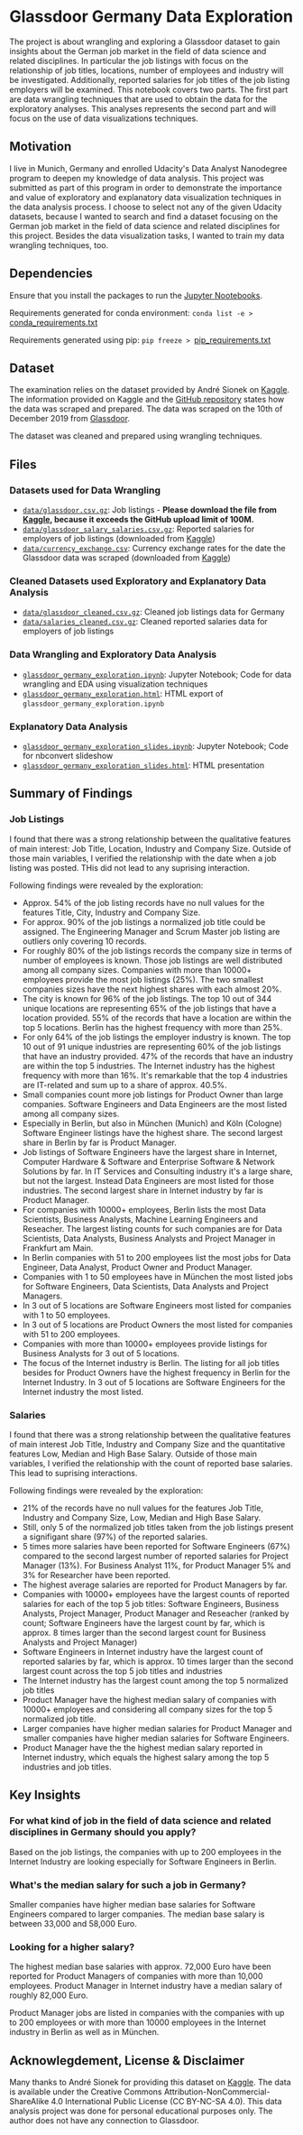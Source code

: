 # Glassdoor Germany Data Exploration
The project is about wrangling and exploring a Glassdoor dataset to gain insights about the German job market in the field of data science and related disciplines. In particular the job listings with focus on the relationship of job titles, locations, number of employees and industry will be investigated. Additionally, reported salaries for job titles of the job listing employers will be examined. This notebook covers two parts. The first part are data wrangling techniques that are used to obtain the data for the exploratory analyses. This analyses represents the second part and will focus on the use of data visualizations techniques.

## Motivation
I live in Munich, Germany and enrolled Udacity's Data Analyst Nanodegree program to deepen my knowledge of data analysis. This project was submitted as part of this program in order to demonstrate the importance and value of exploratory and explanatory data visualization techniques in the data analysis process. I choose to select not any of the given Udacity datasets, because I wanted to search and find a dataset focusing on the German job market in the field of data science and related disciplines for this project. Besides the data visualization tasks, I wanted to train my data wrangling techniques, too.

## Dependencies
Ensure that you install the packages to run the [Jupyter Nootebooks](#files).

 Requirements generated for conda environment:
`conda list -e >` [conda_requirements.txt](conda_requirements.txt)

Requirements generated using pip:
`pip freeze > `[pip_requirements.txt](pip_requirements.txt)


## Dataset
The examination relies on the dataset provided by André Sionek on [Kaggle](https://www.kaggle.com/andresionek/data-jobs-listings-glassdoor). The information provided on Kaggle and the [GitHub repository](https://github.com/andresionek91/Job-Listing-Scraper) states how the data was scraped and prepared. The data was scraped on the 10th of December 2019 from [Glassdoor](https://www.glassdoor.co.uk). 

The dataset was cleaned and prepared using wrangling techniques.

## Files

### Datasets used for Data Wrangling
* [`data/glassdoor.csv.gz`](data/glassdoor.csv.gz): Job listings - **Please download the file from [Kaggle](https://www.kaggle.com/andresionek/data-jobs-listings-glassdoor/?select=glassdoor.csv), because it exceeds the GitHub upload limit of 100M.**
* [`data/glassdoor_salary_salaries.csv.gz`](data/glassdoor_salary_salaries.csv.gz): Reported salaries for employers of job listings (downloaded from [Kaggle](https://www.kaggle.com/andresionek/data-jobs-listings-glassdoor))
* [`data/currency_exchange.csv`](data/currency_exchange.csv): Currency exchange rates for the date the Glassdoor data was scraped (downloaded from [Kaggle](https://www.kaggle.com/andresionek/data-jobs-listings-glassdoor))

### Cleaned Datasets used Exploratory and Explanatory Data Analysis
* [`data/glassdoor_cleaned.csv.gz`](data/glassdoor_cleaned.csv.gz): Cleaned job listings data for Germany
* [`data/salaries_cleaned.csv.gz`](data/salaries_cleaned.csv.gz): Cleaned reported salaries data for employers of job listings

### Data Wrangling and Exploratory Data Analysis
* [`glassdoor_germany_exploration.ipynb`](glassdoor_germany_exploration.ipynb): Jupyter Notebook; Code for data wrangling and EDA using visualization techniques
* [`glassdoor_germany_exploration.html`](glassdoor_germany_exploration.html): HTML export of `glassdoor_germany_exploration.ipynb`

### Explanatory Data Analysis
* [`glassdoor_germany_exploration_slides.ipynb`](glassdoor_germany_exploration_slides.ipynb): Jupyter Notebook; Code for nbconvert slideshow
* [`glassdoor_germany_exploration_slides.html`](glassdoor_germany_exploration_slides.html): HTML presentation

## Summary of Findings

### Job Listings

I found that there was a strong relationship between the qualitative features of main interest: Job Title, Location, Industry and Company Size. Outside of those main variables, I verified the relationship with the date when a job listing was posted. THis did not lead to any suprising interaction.

Following findings were revealed by the exploration:
* Approx. 54% of the job listing records have no null values for the features Title, City, Industry and Company Size.
* For approx. 90% of the job listings a normalized job title could be assigned. The Engineering Manager and Scrum Master job listing are outliers only covering 10 records.
* For roughly 80% of the job listings records the company size in terms of number of employees is known. Those job listings are well distributed among all company sizes. Companies with more than 10000+ employees provide the most job listings (25%). The two smallest companies sizes have the next highest shares with each almost 20%.
* The city is known for 96% of the job listings. The top 10 out of 344 unique locations are representing 65% of the job listings that have a location provided. 55% of the records that have a location are within the top 5 locations. Berlin has the highest frequency with more than 25%.
* For only 64% of the job listings the employer industry is known. The top 10 out of 91 unique industries are representing 60% of the job listings that have an industry provided. 47% of the records that have an industry are within the top 5 industries. The Internet industry has the highest frequency with more than 16%. It's remarkable that the top 4 industries are IT-related and sum up to a share of approx. 40.5%.
* Small companies count more job listings for Product Owner than large companies. Software Engineers and Data Engineers are the most listed among all company sizes.
* Especially in Berlin, but also in München (Munich) and Köln (Cologne) Software Engineer listings have the highest share. The second largest share in Berlin by far is Product Manager. 
* Job listings of Software Engineers have the largest share in Internet, Computer Hardware & Software and Enterprise Software & Network Solutions by far. In IT Services and Consulting industry it's a large share, but not the largest. Instead Data Engineers are most listed for those industries. The second largest share in Internet industry by far is Product Manager.
* For companies with 10000+ employees, Berlin lists the most Data Scientists, Business Analysts, Machine Learning Engineers and Reseacher. The largest listing counts for such companies are for Data Scientists, Data Analysts, Business Analysts and Project Manager in Frankfurt am Main.
* In Berlin companies with 51 to 200 employees list the most jobs for Data Engineer, Data Analyst, Product Owner and Product Manager.
* Companies with 1 to 50 employees have in München the most listed jobs for Software Engineers, Data Scientists, Data Analysts and Project Managers.
* In 3 out of 5 locations are Software Engineers most listed for companies with 1 to 50 employees.
* In 3 out of 5 locations are Product Owners the most listed for companies with 51 to 200 employees.
* Companies with more than 10000+ employees provide listings for Business Analysts for 3 out of 5 locations.
* The focus of the Internet industry is Berlin. The listing for all job titles besides for Product Owners have the highest frequency in Berlin for the Internet Industry. In 3 out of 5 locations are Software Engineers for the Internet industry the most listed.


### Salaries

I found that there was a strong relationship between the qualitative features of main interest Job Title, Industry and Company Size and the quantitative features Low, Median and High Base Salary. Outside of those main variables, I verified the relationship with the count of reported base salaries. This lead to suprising interactions.

Following findings were revealed by the exploration:
* 21% of the records have no null values for the features Job Title, Industry and Company Size, Low, Median and High Base Salary.
* Still, only 5 of the normalized job titles taken from the job listings present a signifigant share (97%) of the reported salaries.
* 5 times more salaries have been reported for Software Engineers (67%) compared to the second largest number of reported salaries for Project Manager (13%). For Business Analyst 11%, for Product Manager 5% and 3% for Researcher have been reported.
* The highest average salaries are reported for Product Managers by far.
* Companies with 10000+ employees have the largest counts of reported salaries for each of the top 5 job titles: Software Engineers, Business Analysts, Project Manager, Product Manager and Reseacher (ranked by count; Software Engineers have the largest count by far, which is approx. 8 times larger than the second largest count for Business Analysts and Project Manager)
* Software Engineers in Internet industry have the largest count of reported salaries by far, which is approx. 10 times larger than the second largest count across the top 5 job titles and industries
* The Internet industry has the largest count among the top 5 normalized job titles
* Product Manager have the highest median salary of companies with 10000+ employees and considering all company sizes for the top 5 normalized job title. 
* Larger companies have higher median salaries for Product Manager and smaller companies have higher median salaries for Software Engineers.
* Product Manager have the the highest median salary reported in Internet industry, which equals the highest salary among the top 5 industries and job titles.


## Key Insights

### For what kind of job in the field of data science and related disciplines in Germany should you apply?
Based on the job listings, the companies with up to 200 employees in the Internet Industry are looking especially for Software Engineers in Berlin.

### What's the median salary for such a job in Germany?
Smaller companies have higher median base salaries for Software Engineers compared to larger companies. The median base salary is between 33,000 and 58,000 Euro.

### Looking for a higher salary?
The highest median base salaries with approx. 72,000 Euro have been reported for Product Managers of companies with more than 10,000 employees. Product Manager in Internet industry have a median salary of roughly 82,000 Euro.

Product Manager jobs are listed in companies with the companies with up to 200 employees or with more than 10000 employees in the Internet industry in Berlin as well as in München.


## Acknowlegdement, License & Disclaimer
Many thanks to André Sionek for providing this dataset on [Kaggle](https://www.kaggle.com/andresionek/data-jobs-listings-glassdoor). The data is available under the Creative Commons Attribution-NonCommercial-ShareAlike 4.0 International Public License (CC BY-NC-SA 4.0). This data analysis project was done for personal educational purposes only. The author does not have any connection to Glassdoor.